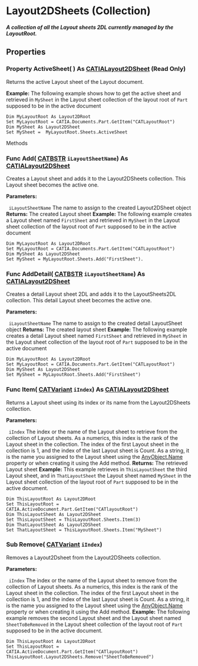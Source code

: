 # Layout2DSheets (Collection)

**_A collection of all the Layout sheets 2DL currently managed by the LayoutRoot._**

## Properties

### Property **ActiveSheet**( ) As [CATIALayout2DSheet](../Drafting2DLInterfaces/interface_Layout2DSheet_34133.md) (Read Only)

Returns the active Layout sheet of the Layout document.

**Example:**      The following example shows how to get the active sheet and retrieved in `MySheet` in the Layout sheet collection of the layout root of `Part` supposed to be in the active document

```VBScript
Dim MyLayoutRoot As Layout2DRoot
Set MyLayoutRoot = CATIA.Documents.Part.GetItem("CATLayoutRoot")
Dim MySheet As Layout2DSheet
Set MySheet =  MyLayoutRoot.Sheets.ActiveSheet

```

Methods

### Func **Add**( [CATBSTR](../System/typedef_CATBSTR_8129.md)  `iLayoutSheetName`) As [CATIALayout2DSheet](../Drafting2DLInterfaces/interface_Layout2DSheet_34133.md)

Creates a Layout sheet and adds it to the Layout2DSheets collection. This Layout sheet becomes the active one.

**Parameters:**

` iLayoutSheetName`      The name to assign to the created Layout2DSheet object
**Returns:**      The created Layout sheet  **Example:**      The following example creates a Layout sheet named `FirstSheet` and retrieved in `MySheet` in the Layout sheet collection of the layout root of `Part` supposed to be in the active document

```VBScript
Dim MyLayoutRoot As Layout2DRoot
Set MyLayoutRoot = CATIA.Documents.Part.GetItem("CATLayoutRoot")
Dim MySheet As Layout2DSheet
Set MySheet = MyLayoutRoot.Sheets.Add("FirstSheet").

```

### Func **AddDetail**( [CATBSTR](../System/typedef_CATBSTR_8129.md)  `iLayoutSheetName`) As [CATIALayout2DSheet](../Drafting2DLInterfaces/interface_Layout2DSheet_34133.md)

Creates a detail Layout sheet 2DL and adds it to the LayoutSheets2DL collection. This detail Layout sheet becomes the active one.

**Parameters:**

` iLayoutSheetName`      The name to assign to the created detail LayoutSheet object
**Returns:**      The created layout sheet  **Example:**      The following example creates a detail Layout sheet named `FirstSheet` and retrieved in `MySheet` in the Layout sheet collection of the layout root of `Part` supposed to be in the active document

```VBScript
Dim MyLayoutRoot As Layout2DRoot
Set MyLayoutRoot = CATIA.Documents.Part.GetItem("CATLayoutRoot")
Dim MySheet As Layout2DSheet
Set MySheet = MyLayoutRoot.Sheets.Add("FirstSheet")

```

### Func **Item**( [CATVariant](../System/typedef_CATVariant_20656.md)  `iIndex`) As [CATIALayout2DSheet](../Drafting2DLInterfaces/interface_Layout2DSheet_34133.md)

Returns a Layout sheet using its index or its name from the Layout2DSheets collection.

**Parameters:**

` iIndex`      The index or the name of the Layout sheet to retrieve from the collection of Layout sheets. As a numerics, this index is the rank of the Layout sheet in the collection. The index of the first Layout sheet in the collection is 1, and the index of the last Layout sheet is Count. As a string, it is the name you assigned to the Layout sheet using the
[AnyObject.Name](../System/interface_AnyObject_17321.htm#Name) property or when creating it using the Add method.  **Returns:**      The retrieved Layout sheet  **Example:**      This example retrieves in `ThisLayoutSheet` the third Layout sheet, and in `ThatLayoutSheet` the Layout sheet named `MySheet` in the Layout sheet collection of the layout root of `Part` supposed to be in the active document.

```VBScript
Dim ThisLayoutRoot As Layout2DRoot
Set ThisLayoutRoot = CATIA.ActiveDocument.Part.GetItem("CATlayoutRoot")
Dim ThisLayoutSheet As Layout2DSheet
Set ThisLayoutSheet = ThisLayoutRoot.Sheets.Item(3)
Dim ThatLayoutSheet As Layout2DSheet
Set ThatLayoutSheet = ThisLayoutRoot.Sheets.Item("MySheet")

```

### Sub **Remove**( [CATVariant](../System/typedef_CATVariant_20656.md)  `iIndex`)

Removes a Layout2Dsheet from the Layout2DSheets collection.

**Parameters:**

` iIndex`      The index or the name of the Layout sheet to remove from the collection of Layout sheets. As a numerics, this index is the rank of the Layout sheet in the collection. The index of the first Layout sheet in the collection is 1, and the index of the last Layout sheet is Count. As a string, it is the name you assigned to the Layout sheet using the
[AnyObject.Name](../System/interface_AnyObject_17321.htm#Name) property or when creating it using the Add method.  **Example:**      The following example removes the second Layout sheet and the Layout sheet named `SheetToBeRemoved` in the Layout sheet collection of the layout root of `Part` supposed to be in the active document.

```VBScript
Dim ThisLayoutRoot As Layout2DRoot
Set ThisLayoutRoot = CATIA.ActiveDocument.Part.GetItem("CATlayoutRoot")
ThisLayoutRoot.Layout2DSheets.Remove("SheetToBeRemoved")

```